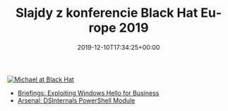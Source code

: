 ﻿---
ref: 9663
title: 'Slajdy z&nbsp;konferencie Black Hat Europe 2019'
date: '2019-12-10T17:34:25+00:00'
layout: post
permalink: /sk/slajdy-black-hat-europe-2019/
lang: sk
tags:
    - 'Active Directory'
    - PowerShell
    - Prednášky
    - Security
---

[![Michael at Black Hat](https://www.dsinternals.com/wp-content/uploads/Briefieng-Michael_-4-300x200.jpg)](https://www.dsinternals.com/wp-content/uploads/Briefieng-Michael_-4.jpg)

- [Briefings: Exploiting Windows Hello for Business](https://www.dsinternals.com/wp-content/uploads/eu-19-Grafnetter-Exploiting-Windows-Hello-for-Business.pdf)
- [Arsenal: DSInternals PowerShell Module](https://www.dsinternals.com/wp-content/uploads/eu-19-Grafnetter-DSInternals-PowerShell-Module.pdf)